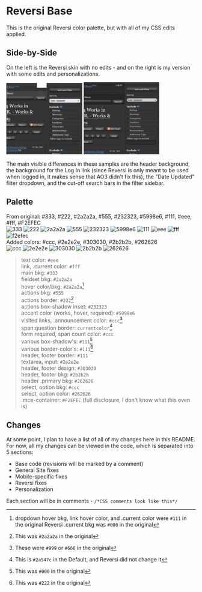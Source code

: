 # Reversi Base
This is the original Reversi color palette, but with all of my CSS edits applied.

## Side-by-Side
On the left is the Reversi skin with no edits - and on the right is my version with some edits and personalizations.

<img src="Reversi_Original.png" alt="original img" style="width:40%;"/> <img src="Reversi_Edit_Preview.png" alt="zesty edit img" style="width:40%;"/>

The main visible differences in these samples are the header background, the background for the Log In link (since Reversi is only meant to be used when logged in, it makes sense that AO3 didn't fix this), the "Date Updated" filter dropdown, and the cut-off search bars in the filter sidebar.

## Palette
From original: #333, #222, #2a2a2a, #555, #232323, #5998e6, #111, #eee, #fff, #F2EFEC\
![333](https://readme-swatches.vercel.app/333?style=circle) ![222](https://readme-swatches.vercel.app/222?style=circle) ![2a2a2a](https://readme-swatches.vercel.app/2a2a2a?style=circle) ![555](https://readme-swatches.vercel.app/555?style=circle) ![232323](https://readme-swatches.vercel.app/232323?style=circle) ![5998e6](https://readme-swatches.vercel.app/5998e6?style=circle) ![111](https://readme-swatches.vercel.app/111?style=circle) ![eee](https://readme-swatches.vercel.app/eee?style=circle) ![fff](https://readme-swatches.vercel.app/fff?style=circle) ![f2efec](https://readme-swatches.vercel.app/f2efec?style=circle) \
Added colors: #ccc, #2e2e2e, #303030, #2b2b2b, #262626\
![ccc](https://readme-swatches.vercel.app/ccc?style=circle) ![2e2e2e](https://readme-swatches.vercel.app/2e2e2e?style=circle) ![303030](https://readme-swatches.vercel.app/303030?style=circle) ![2b2b2b](https://readme-swatches.vercel.app/2b2b2b?style=circle) ![262626](https://readme-swatches.vercel.app/262626?style=circle) 

> text color: `#eee`\
> link, .current color: `#fff`\
> main bkg: `#333`\
> fieldset bkg: `#2a2a2a`\
> hover color/bkg: `#2a2a2a`[^1]\
> actions bkg: `#555`\
> actions border: `#222`[^2]\
> actions box-shadow inset: `#232323`\
> accent color (works, hover, required): `#5998e6`\
> visited links, .announcement color: `#ccc`[^3]\
> span.question border: `currentcolor`[^4]\
> form required, span count color: `#ccc`\
> various box-shadow's: `#111`[^5]\
> various border-color's: `#111`[^6]\
> header, footer border: `#111`\
> textarea, input: `#2e2e2e`\
> header, footer design: `#303030`\
> header, footer bkg: `#2b2b2b`\
> header .primary bkg: `#262626`\
> select, option bkg: `#ccc`\
> select, option color: `#262626`\
> .mce-container: `#F2EFEC` (full disclosure, I don't know what this even is)
[^1]: dropdown hover bkg, link hover color, and .current color were `#111` in the original Reversi
  .current bkg was `#000` in the original
[^2]: This was `#2a2a2a` in the original
[^3]: These were `#999` or `#666` in the original
[^4]: This is `#2a547c` in the Default, and Reversi did not change it
[^5]: This was `#000` in the original
[^6]: This was `#222` in the original


## Changes
At some point, I plan to have a list of all of my changes here in this README. For now, all my changes can be viewed in the code, which is separated into 5 sections:

- Base code (revisions will be marked by a comment)
- General Site fixes
- Mobile-specific fixes
- Reversi fixes
- Personalization

Each section will be in comments - `/*CSS comments look like this*/`
